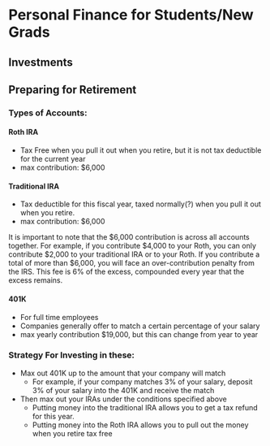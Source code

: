 # Personal Finance for Students/New Grads

## Investments


## Preparing for Retirement
### Types of Accounts:
#### Roth IRA
- Tax Free when you pull it out when you retire, but it is not tax deductible for the current year
- max contribution:  $6,000

#### Traditional IRA
- Tax deductible for this fiscal year, taxed normally(?) when you pull it out when you retire.
- max contribution:  $6,000

It is important to note that the $6,000 contribution is across all accounts together. For example, if you contribute $4,000 to your Roth, you can only contribute $2,000 to your traditional IRA or to your Roth. If you contribute a total of more than $6,000, you will face an over-contribution penalty from the IRS. This fee is 6% of the excess, compounded every year that the excess remains. 

#### 401K
- For full time employees
- Companies generally offer to match a certain percentage of your salary
- max yearly contribution $19,000, but this can change from year to year


### Strategy For Investing in these:
- Max out 401K up to the amount that your company will match
    - For example, if your company matches 3% of your salary, deposit 3% of your salary into the 401K and receive the match
- Then max out your IRAs under the conditions specified above
    - Putting money into the traditional IRA allows you to get a tax refund for this year.
    - Putting money into the Roth IRA allows you to pull out the money when you retire tax free
